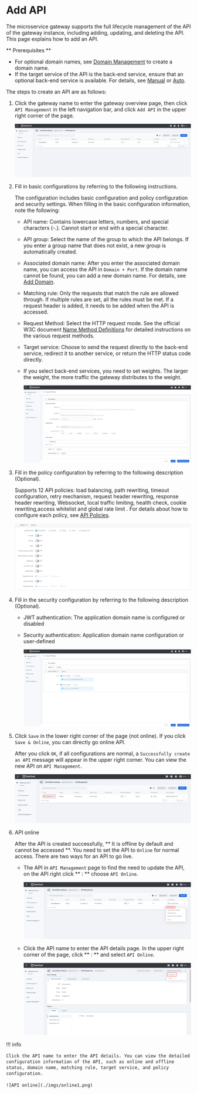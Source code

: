 # Add API

The microservice gateway supports the full lifecycle management of the API of the gateway instance, including adding, updating, and deleting the API. This page explains how to add an API.

** Prerequisites **

- For optional domain names, see [Domain Management](../domain/add-domain.md) to create a domain name.
- If the target service of the API is the back-end service, ensure that an optional back-end service is available. For details, see [Manual](../service/manual-integrate.md) or [Auto](../service/auto-manage.md).

The steps to create an API are as follows:

1. Click the gateway name to enter the gateway overview page, then click `API Management` in the left navigation bar, and click `Add API` in the upper right corner of the page.

    ![go to add page](./imgs/add-api-01.png)

2. Fill in basic configurations by referring to the following instructions.

    The configuration includes basic configuration and policy configuration and security settings. When filling in the basic configuration information, note the following:

    - API name: Contains lowercase letters, numbers, and special characters (-.). Cannot start or end with a special character.
    - API group: Select the name of the group to which the API belongs. If you enter a group name that does not exist, a new group is automatically created.
    - Associated domain name: After you enter the associated domain name, you can access the API in `Domain + Port`. If the domain name cannot be found, you can add a new domain name. For details, see [Add Domain](../domain/add-domain.md).
    - Matching rule: Only the requests that match the rule are allowed through. If multiple rules are set, all the rules must be met. If a request header is added, it needs to be added when the API is accessed.
    - Request Method: Select the HTTP request mode. See the official W3C document [Name Method Definitions](https://www.rfc-editor.org/rfc/rfc9110.html#name-method-definitions) for detailed instructions on the various request methods.
    - Target service: Choose to send the request directly to the back-end service, redirect it to another service, or return the HTTP status code directly.
    - If you select back-end services, you need to set weights. The larger the weight, the more traffic the gateway distributes to the weight.

        ![configuration information](./imgs/config.png)

3. Fill in the policy configuration by referring to the following description (Optional).

    Supports 12 API policies: load balancing, path rewriting, timeout configuration, retry mechanism, request header rewriting, response header rewriting, Websocket, local traffic limiting, health check, cookie rewriting,access whitelist and global rate limit . For details about how to configure each policy, see [API Policies](api-policy.md).

    ![allocation strategy](./imgs/policy01.png)

4. Fill in the security configuration by referring to the following description (Optional).

    - JWT authentication: The application domain name is configured or disabled
    - Security authentication: Application domain name configuration or user-defined

        ![security configuration](./imgs/policy02.png)

5. Click `Save` in the lower right corner of the page (not online). If you click `Save & Online`, you can directly go online API.

    After you click `OK`, if all configurations are normal, a `Successfully create an API` message will appear in the upper right corner. You can view the new API on `API Management`.

    ![created successfully](./imgs/result.png)

6. API online

    After the API is created successfully, ** It is offline by default and cannot be accessed **. You need to set the API to `Online` for normal access. There are two ways for an API to go live.

    - The API in `API Management` page to find the need to update the API, on the API right click ** `ⵗ` ** choose `API Online`.

        ![API online](./imgs/online.png)

    - Click the API name to enter the API details page. In the upper right corner of the page, click ** `ⵗ` ** and select `API Online`.

        ![API online](./imgs/online1.png)

!!! info

    Click the API name to enter the API details. You can view the detailed configuration information of the API, such as online and offline status, domain name, matching rule, target service, and policy configuration.

    ![API online](./imgs/online1.png)


